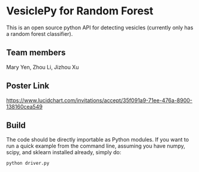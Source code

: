 # VesiclePy for Random Forest
This is an open source python API for detecting vesicles (currently only has a random forest classifier).

Team members
------------
Mary Yen, Zhou Li, Jizhou Xu

Poster Link
-----------
https://www.lucidchart.com/invitations/accept/35f091a9-71ee-476a-8900-138160cea549

Build
-----
The code should be directly importable as Python modules.
If you want to run a quick example from the command line, assuming you have numpy, scipy, and sklearn installed already, simply do:
```console
python driver.py
```
